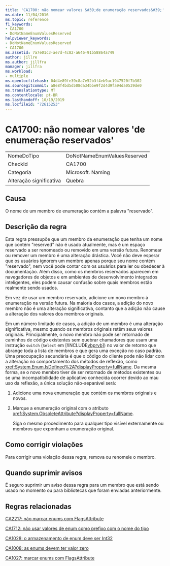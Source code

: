 ```yaml
---
title: 'CA1700: não nomear valores &#39;de enumeração reservados&#39;'
ms.date: 11/04/2016
ms.topic: reference
f1_keywords:
- CA1700
- DoNotNameEnumValuesReserved
helpviewer_keywords:
- DoNotNameEnumValuesReserved
- CA1700
ms.assetid: 7a7e01c3-ae7d-4c82-a646-91b58864a749
author: jillre
ms.author: jillfra
manager: jillfra
ms.workload:
- multiple
ms.openlocfilehash: 04d4e89fe39c8a7e52b3f4eb9ac1947520f7b302
ms.sourcegitcommit: a8e8f4bd5d508da34bbe9f2d4d9fa94da0539de0
ms.translationtype: MT
ms.contentlocale: pt-BR
ms.lasthandoff: 10/19/2019
ms.locfileid: "72615253"
---
```

# <a name="ca1700-do-not-name-enum-values-39reserved39"></a>CA1700: não nomear valores &#39;de enumeração reservados&#39;

|||
|-|-|
|NomeDoTipo|DoNotNameEnumValuesReserved|
|CheckId|CA1700|
|Categoria|Microsoft. Naming|
|Alteração significativa|Quebra|

## <a name="cause"></a>Causa

O nome de um membro de enumeração contém a palavra "reservado".

## <a name="rule-description"></a>Descrição da regra

Esta regra pressupõe que um membro da enumeração que tenha um nome que contém "reserved" não é usado atualmente, mas é um espaço reservado a ser renomeado ou removido em uma versão futura. Renomear ou remover um membro é uma alteração drástica. Você não deve esperar que os usuários ignorem um membro apenas porque seu nome contém "reservado", nem você pode contar com os usuários para ler ou obedecer à documentação. Além disso, como os membros reservados aparecem em navegadores de objetos e em ambientes de desenvolvimento integrados inteligentes, eles podem causar confusão sobre quais membros estão realmente sendo usados.

Em vez de usar um membro reservado, adicione um novo membro à enumeração na versão futura. Na maioria dos casos, a adição do novo membro não é uma alteração significativa, contanto que a adição não cause a alteração dos valores dos membros originais.

Em um número limitado de casos, a adição de um membro é uma alteração significativa, mesmo quando os membros originais retêm seus valores originais. Principalmente, o novo membro não pode ser retornado de caminhos de código existentes sem quebrar chamadores que usam uma instrução `switch` (`Select` em [!INCLUDE[vbprvb](../code-quality/includes/vbprvb_md.md)]) no valor de retorno que abrange toda a lista de membros e que gera uma exceção no caso padrão. Uma preocupação secundária é que o código do cliente pode não lidar com a alteração no comportamento dos métodos de reflexão, como <xref:System.Enum.IsDefined%2A?displayProperty=fullName>. Da mesma forma, se o novo membro tiver de ser retornado de métodos existentes ou se uma incompatibilidade de aplicativo conhecida ocorrer devido ao mau uso da reflexão, a única solução não-separável será:

1. Adicione uma nova enumeração que contém os membros originais e novos.

2. Marque a enumeração original com o atributo <xref:System.ObsoleteAttribute?displayProperty=fullName>.

   Siga o mesmo procedimento para qualquer tipo visível externamente ou membros que exponham a enumeração original.

## <a name="how-to-fix-violations"></a>Como corrigir violações

Para corrigir uma violação dessa regra, remova ou renomeie o membro.

## <a name="when-to-suppress-warnings"></a>Quando suprimir avisos

É seguro suprimir um aviso dessa regra para um membro que está sendo usado no momento ou para bibliotecas que foram enviadas anteriormente.

## <a name="related-rules"></a>Regras relacionadas

[CA2217: não marcar enums com FlagsAttribute](../code-quality/ca2217.md)

[CA1712: não usar valores de enum como prefixo com o nome do tipo](../code-quality/ca1712.md)

[CA1028: o armazenamento de enum deve ser Int32](../code-quality/ca1028.md)

[CA1008: as enums devem ter valor zero](../code-quality/ca1008.md)

[CA1027: marcar enums com FlagsAttribute](../code-quality/ca1027.md)
